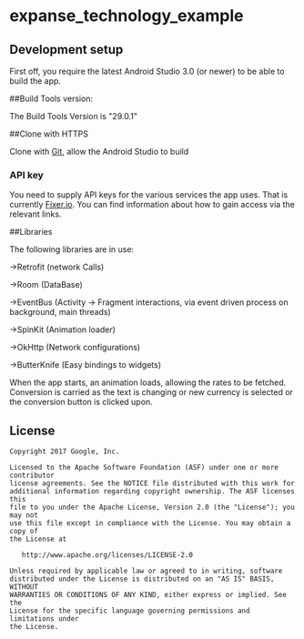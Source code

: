 # expanse_technology_example

## Development setup

First off, you require the latest Android Studio 3.0 (or newer) to be able to build the app.

##Build Tools version:
 
 The Build Tools Version is "29.0.1"

##Clone with HTTPS

Clone with [Git](https://github.com/Jendorski/expanse_technology_example.git), allow the Android Studio to build

### API key

You need to supply API keys for the various services the
app uses. That is currently [Fixer.io](https://fixer.io/documentation). You can find information about
how to gain access via the relevant links.

##Libraries 

The following libraries are in use:

->Retrofit (network Calls)

->Room (DataBase)

->EventBus (Activity -> Fragment interactions, via event driven process on background, main threads)

->SpinKit (Animation loader)

->OkHttp (Network configurations)

->ButterKnife (Easy bindings to widgets)

When the app starts, an animation loads, allowing the rates to be fetched. Conversion is carried as the text is changing
or new currency is selected or the conversion button is clicked upon.

## License

```
Copyright 2017 Google, Inc.

Licensed to the Apache Software Foundation (ASF) under one or more contributor
license agreements. See the NOTICE file distributed with this work for
additional information regarding copyright ownership. The ASF licenses this
file to you under the Apache License, Version 2.0 (the "License"); you may not
use this file except in compliance with the License. You may obtain a copy of
the License at

   http://www.apache.org/licenses/LICENSE-2.0

Unless required by applicable law or agreed to in writing, software
distributed under the License is distributed on an "AS IS" BASIS, WITHOUT
WARRANTIES OR CONDITIONS OF ANY KIND, either express or implied. See the
License for the specific language governing permissions and limitations under
the License.
```

